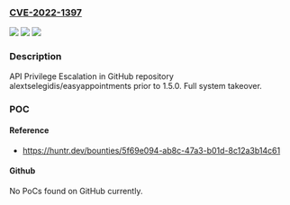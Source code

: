 ### [CVE-2022-1397](https://cve.mitre.org/cgi-bin/cvename.cgi?name=CVE-2022-1397)
![](https://img.shields.io/static/v1?label=Product&message=alextselegidis%2Feasyappointments&color=blue)
![](https://img.shields.io/static/v1?label=Version&message=n%2Fa&color=blue)
![](https://img.shields.io/static/v1?label=Vulnerability&message=CWE-269%20Improper%20Privilege%20Management&color=brighgreen)

### Description

API Privilege Escalation in GitHub repository alextselegidis/easyappointments prior to 1.5.0. Full system takeover.

### POC

#### Reference
- https://huntr.dev/bounties/5f69e094-ab8c-47a3-b01d-8c12a3b14c61

#### Github
No PoCs found on GitHub currently.

